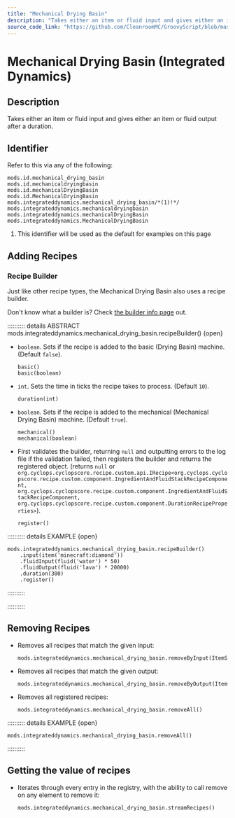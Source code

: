 ```yaml
---
title: "Mechanical Drying Basin"
description: "Takes either an item or fluid input and gives either an item or fluid output after a duration."
source_code_link: "https://github.com/CleanroomMC/GroovyScript/blob/master/src/main/java/com/cleanroommc/groovyscript/compat/mods/integrateddynamics/MechanicalDryingBasin.java"
---
```


# Mechanical Drying Basin (Integrated Dynamics)

## Description

Takes either an item or fluid input and gives either an item or fluid output after a duration.

## Identifier

Refer to this via any of the following:

```groovy:no-line-numbers {5}
mods.id.mechanical_drying_basin
mods.id.mechanicaldryingbasin
mods.id.mechanicalDryingBasin
mods.id.MechanicalDryingBasin
mods.integrateddynamics.mechanical_drying_basin/*(1)!*/
mods.integrateddynamics.mechanicaldryingbasin
mods.integrateddynamics.mechanicalDryingBasin
mods.integrateddynamics.MechanicalDryingBasin
```

1. This identifier will be used as the default for examples on this page

## Adding Recipes

### Recipe Builder

Just like other recipe types, the Mechanical Drying Basin also uses a recipe builder.

Don't know what a builder is? Check [the builder info page](../../../groovy/builder.md) out.

:::::::::: details ABSTRACT mods.integrateddynamics.mechanical_drying_basin.recipeBuilder() {open}
- `boolean`. Sets if the recipe is added to the basic (Drying Basin) machine. (Default `false`).

    ```groovy:no-line-numbers
    basic()
    basic(boolean)
    ```

- `int`. Sets the time in ticks the recipe takes to process. (Default `10`).

    ```groovy:no-line-numbers
    duration(int)
    ```

- `boolean`. Sets if the recipe is added to the mechanical (Mechanical Drying Basin) machine. (Default `true`).

    ```groovy:no-line-numbers
    mechanical()
    mechanical(boolean)
    ```

- First validates the builder, returning `null` and outputting errors to the log file if the validation failed, then registers the builder and returns the registered object. (returns `null` or `org.cyclops.cyclopscore.recipe.custom.api.IRecipe<org.cyclops.cyclopscore.recipe.custom.component.IngredientAndFluidStackRecipeComponent, org.cyclops.cyclopscore.recipe.custom.component.IngredientAndFluidStackRecipeComponent, org.cyclops.cyclopscore.recipe.custom.component.DurationRecipeProperties>`).

    ```groovy:no-line-numbers
    register()
    ```

:::::::::: details EXAMPLE {open}
```groovy:no-line-numbers
mods.integrateddynamics.mechanical_drying_basin.recipeBuilder()
    .input(item('minecraft:diamond'))
    .fluidInput(fluid('water') * 50)
    .fluidOutput(fluid('lava') * 20000)
    .duration(300)
    .register()
```

::::::::::

::::::::::

## Removing Recipes

- Removes all recipes that match the given input:

    ```groovy:no-line-numbers
    mods.integrateddynamics.mechanical_drying_basin.removeByInput(ItemStack)
    ```

- Removes all recipes that match the given output:

    ```groovy:no-line-numbers
    mods.integrateddynamics.mechanical_drying_basin.removeByOutput(ItemStack)
    ```

- Removes all registered recipes:

    ```groovy:no-line-numbers
    mods.integrateddynamics.mechanical_drying_basin.removeAll()
    ```

:::::::::: details EXAMPLE {open}
```groovy:no-line-numbers
mods.integrateddynamics.mechanical_drying_basin.removeAll()
```

::::::::::

## Getting the value of recipes

- Iterates through every entry in the registry, with the ability to call remove on any element to remove it:

    ```groovy:no-line-numbers
    mods.integrateddynamics.mechanical_drying_basin.streamRecipes()
    ```

